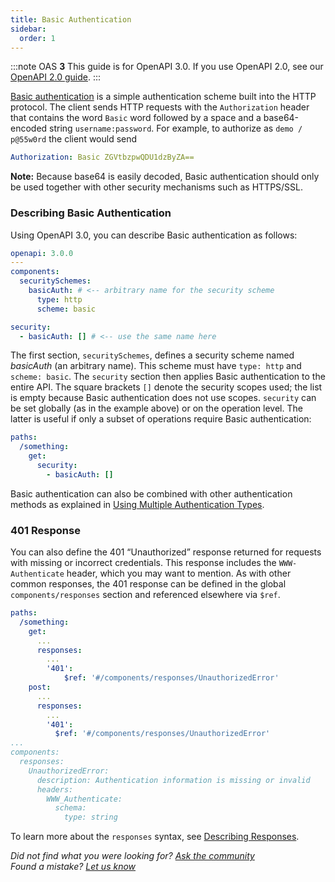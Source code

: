 ```yaml
---
title: Basic Authentication
sidebar:
  order: 1
---
```


:::note
OAS **3** This guide is for OpenAPI 3.0. If you use OpenAPI 2.0, see our [OpenAPI 2.0 guide](/specification/v2_0/authentication/basic-authentication/).
:::

[Basic authentication](https://en.wikipedia.org/wiki/Basic_access_authentication) is a simple authentication scheme built into the HTTP protocol. The client sends HTTP requests with the `Authorization` header that contains the word `Basic` word followed by a space and a base64-encoded string `username:password`. For example, to authorize as `demo / p@55w0rd` the client would send

```yaml
Authorization: Basic ZGVtbzpwQDU1dzByZA==
```

**Note:** Because base64 is easily decoded, Basic authentication should only be used together with other security mechanisms such as HTTPS/SSL.

### Describing Basic Authentication

Using OpenAPI 3.0, you can describe Basic authentication as follows:

```yaml
openapi: 3.0.0
---
components:
  securitySchemes:
    basicAuth: # <-- arbitrary name for the security scheme
      type: http
      scheme: basic

security:
  - basicAuth: [] # <-- use the same name here
```

The first section, `securitySchemes`, defines a security scheme named _basicAuth_ (an arbitrary name). This scheme must have `type: http` and `scheme: basic`. The `security` section then applies Basic authentication to the entire API. The square brackets `[]` denote the security scopes used; the list is empty because Basic authentication does not use scopes. `security` can be set globally (as in the example above) or on the operation level. The latter is useful if only a subset of operations require Basic authentication:

```yaml
paths:
  /something:
    get:
      security:
        - basicAuth: []
```

Basic authentication can also be combined with other authentication methods as explained in [Using Multiple Authentication Types](/specification/authentication/#multiple).

### 401 Response

You can also define the 401 “Unauthorized” response returned for requests with missing or incorrect credentials. This response includes the `WWW-Authenticate` header, which you may want to mention. As with other common responses, the 401 response can be defined in the global `components/responses` section and referenced elsewhere via `$ref`.

```yaml
paths:
  /something:
    get:
      ...
      responses:
        ...
        '401':
            $ref: '#/components/responses/UnauthorizedError'
    post:
      ...
      responses:
        ...
        '401':
          $ref: '#/components/responses/UnauthorizedError'
...
components:
  responses:
    UnauthorizedError:
      description: Authentication information is missing or invalid
      headers:
        WWW_Authenticate:
          schema:
            type: string
```

To learn more about the `responses` syntax, see [Describing Responses](/specification/describing-responses/).

_Did not find what you were looking for? [Ask the community](https://community.smartbear.com/t5/Swagger-Open-Source-Tools/bd-p/SwaggerOSTools)  
Found a mistake? [Let us know](https://github.com/swagger-api/swagger.io/issues)_
